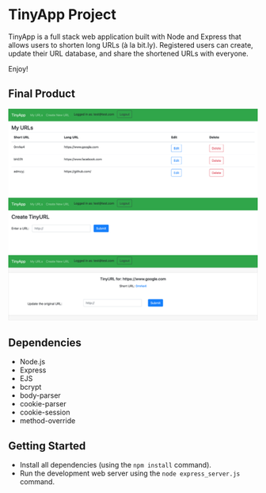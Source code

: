 # TinyApp Project

TinyApp is a full stack web application built with Node and Express that allows users to shorten long URLs (à la bit.ly).
Registered users can create, update their URL database, and share the shortened URLs with everyone.

Enjoy!

## Final Product

!["MyURLs Page"](https://github.com/gybubest/tinyapp/blob/master/docs/urls-page.png?raw=true)
!["Create New URL Page"](https://github.com/gybubest/tinyapp/blob/master/docs/urls:new-page.png?raw=true)
!["Shortened URL or Update original URL"](https://github.com/gybubest/tinyapp/blob/master/docs/urls:id-page.png?raw=true)

## Dependencies

- Node.js
- Express
- EJS
- bcrypt
- body-parser
- cookie-parser
- cookie-session
- method-override

## Getting Started

- Install all dependencies (using the `npm install` command).
- Run the development web server using the `node express_server.js` command.